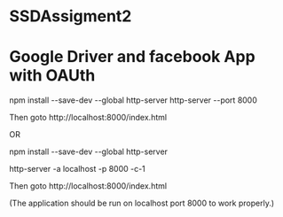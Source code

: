 # SSDAssigment2
#  Google Driver and facebook App with OAUth

npm install --save-dev --global http-server
http-server --port 8000

Then goto http://localhost:8000/index.html

OR

npm install --save-dev --global http-server

http-server -a localhost -p 8000 -c-1

Then goto http://localhost:8000/index.html

(The application should be run on localhost port 8000 to work properly.)
